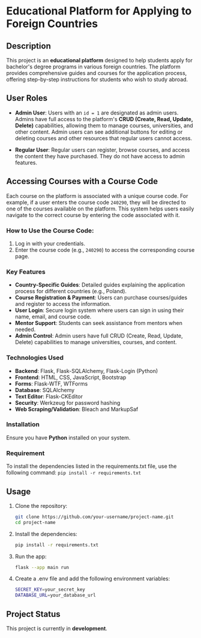 
# Educational Platform for Applying to Foreign Countries

## Description
This project is an **educational platform** designed to help students apply for bachelor's degree programs in various foreign countries. The platform provides comprehensive guides and courses for the application process, offering step-by-step instructions for students who wish to study abroad.

## User Roles

- **Admin User**: Users with an `id = 1` are designated as admin users. Admins have full access to the platform's **CRUD (Create, Read, Update, Delete)** capabilities, allowing them to manage courses, universities, and other content. Admin users can see additional buttons for editing or deleting courses and other resources that regular users cannot access.

- **Regular User**: Regular users can register, browse courses, and access the content they have purchased. They do not have access to admin features.

## Accessing Courses with a Course Code

Each course on the platform is associated with a unique course code. For example, if a user enters the course code `240290`, they will be directed to one of the courses available on the platform. This system helps users easily navigate to the correct course by entering the code associated with it. 

### How to Use the Course Code:
1. Log in with your credentials.
2. Enter the course code (e.g., `240290`) to access the corresponding course page.


### Key Features
- **Country-Specific Guides**: Detailed guides explaining the application process for different countries (e.g., Poland).
- **Course Registration & Payment**: Users can purchase courses/guides and register to access the information.
- **User Login**: Secure login system where users can sign in using their name, email, and course code.
- **Mentor Support**: Students can seek assistance from mentors when needed.
- **Admin Control**: Admin users have full CRUD (Create, Read, Update, Delete) capabilities to manage universities, courses, and content.

### Technologies Used
- **Backend**: Flask, Flask-SQLAlchemy, Flask-Login (Python)
- **Frontend**: HTML, CSS, JavaScript, Bootstrap
- **Forms**: Flask-WTF, WTForms
- **Database**: SQLAlchemy
- **Text Editor**: Flask-CKEditor
- **Security**: Werkzeug for password hashing
- **Web Scraping/Validation**: Bleach and MarkupSaf

### Installation
Ensure you have **Python** installed on your system.

### Requirement
To install the dependencies listed in the requirements.txt file, use the following command: 
`pip install -r requirements.txt`

## Usage
1. Clone the repository:
   ```bash
   git clone https://github.com/your-username/project-name.git
   cd project-name

2. Install the dependencies:
   ```bash
   pip install -r requirements.txt

3. Run the app:
   ```bash
   flask --app main run
   
4. Create a .env file and add the following environment variables:
   ```bash
   SECRET_KEY=your_secret_key
   DATABASE_URL=your_database_url

## Project Status
This project is currently in **development**.


